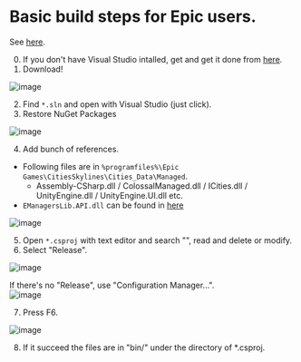 # Basic build steps for Epic users.
See [here](https://community.simtropolis.com/forums/topic/73404-modding-tutorial-0-your-first-mod/).

0. If you don't have Visual Studio intalled, get and get it done from [here](https://visualstudio.microsoft.com/vs/community/).
1. Download!

![image](https://user-images.githubusercontent.com/10556974/173033113-6de95f36-ed05-4332-aceb-df3373569b8b.png)

2. Find `*.sln` and open with Visual Studio (just click).
3. Restore NuGet Packages

![image](https://user-images.githubusercontent.com/10556974/173042083-d635dc92-3f00-4941-9ebd-284f0fa696a2.png)

4. Add bunch of references.
  * Following files are in `%programfiles%\Epic Games\CitiesSkylines\Cities_Data\Managed`.
    * Assembly-CSharp.dll / ColossalManaged.dll / ICities.dll / UnityEngine.dll / UnityEngine.UI.dll etc.
  * `EManagersLib.API.dll` can be found in [here](https://github.com/Quistar-LAB/EManagersLib/releases/latest)

![image](https://user-images.githubusercontent.com/10556974/173042156-02ec699e-e591-42df-b233-89af4af8c61a.png)

5. Open `*.csproj` with text editor and search "<PostBuildEvent>", read and delete or modify.
6. Select "Release".

![image](https://user-images.githubusercontent.com/10556974/173045291-93eb6da5-9e7d-4d15-8489-562a63d02ee8.png)
  
If there's no "Release", use "Configuration Manager...".  
![image](https://user-images.githubusercontent.com/10556974/173042949-de5a3f0e-949c-46cc-8fd5-15bdeac39a2d.png)

7. Press F6.
  
![image](https://user-images.githubusercontent.com/10556974/173044235-a19cdcb3-81f6-4993-b469-9075a8aed107.png)

8. If it succeed the files are in "bin/" under the directory of *.csproj.
  
